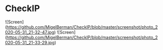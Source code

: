 # CheckIP
![Screen] (https://github.com/MigelBerman/CheckIP/blob/master/screenshot/photo_2020-05-31_21-32-47.jpg)
![Screen] (https://github.com/MigelBerman/CheckIP/blob/master/screenshot/photo_2020-05-31_21-33-29.jpg)
